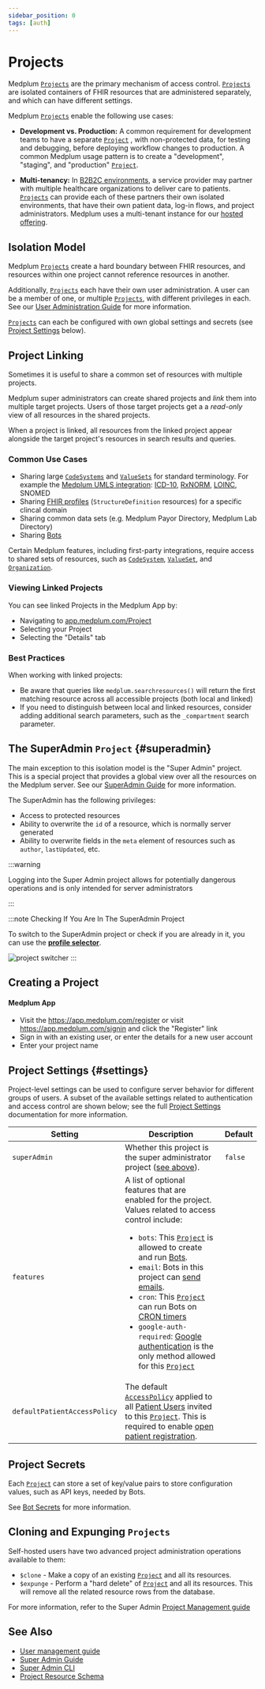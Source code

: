 ```yaml
---
sidebar_position: 0
tags: [auth]
---
```


# Projects

Medplum [`Projects`](/docs/api/fhir/medplum/project) are the primary mechanism of access control. [`Projects`](/docs/api/fhir/medplum/project) are isolated containers of FHIR resources that are administered separately, and which can have different settings.

Medplum [`Projects`](/docs/api/fhir/medplum/project) enable the following use cases:

- **Development vs. Production:** A common requirement for development teams to have a separate [`Project`](/docs/api/fhir/medplum/project) , with non-protected data, for testing and debugging, before deploying workflow changes to production. A common Medplum usage pattern is to create a "development", "staging", and "production" [`Project`](/docs/api/fhir/medplum/project).

- **Multi-tenancy:** In [B2B2C environments](https://a16z.com/b2c2b-in-digital-health-a-founders-playbook/), a service provider may partner with multiple healthcare organizations to deliver care to patients. [`Projects`](/docs/api/fhir/medplum/project) can provide each of these partners their own isolated environments, that have their own patient data, log-in flows, and project administrators. Medplum uses a multi-tenant instance for our [hosted offering](/pricing).

## Isolation Model

Medplum [`Projects`](/docs/api/fhir/medplum/project) create a hard boundary between FHIR resources, and resources within one project cannot reference resources in another.

Additionally, [`Projects`](/docs/api/fhir/medplum/project) each have their own user administration. A user can be a member of one, or multiple [`Projects`](/docs/api/fhir/medplum/project), with different privileges in each. See our [User Administration Guide](/docs/user-management) for more information.

[`Projects`](/docs/api/fhir/medplum/project) can each be configured with own global settings and secrets (see [Project Settings](#settings) below).

## Project Linking

Sometimes it is useful to share a common set of resources with multiple projects.

Medplum super administrators can create shared projects and _link_ them into multiple target projects. Users of those target projects get a a _read-only_ view of all resources in the shared projects.

When a project is linked, all resources from the linked project appear alongside the target project's resources in search results and queries.

### Common Use Cases

- Sharing large [`CodeSystems`](/docs/api/fhir/resources/codesystem) and [`ValueSets`](/docs/api/fhir/resources/valueset) for standard terminology. For example the [Medplum UMLS integration](/pricing): [ICD-10](/docs/charting/representing-diagnoses), [RxNORM](/docs/medications/medication-codes#rxnorm), [LOINC](/docs/careplans/loinc), SNOMED
- Sharing [FHIR profiles](/docs/fhir-datastore/profiles) (`StructureDefinition` resources) for a specific clincal domain
- Sharing common data sets (e.g. Medplum Payor Directory, Medplum Lab Directory)
- Sharing [Bots](/docs/bots)

Certain Medplum features, including first-party integrations, require access to shared sets of resources, such as [`CodeSystem`](/docs/api/fhir/resources/codesystem), [`ValueSet`](/docs/api/fhir/resources/valueset), and [`Organization`](/docs/api/fhir/resources/organization).

### Viewing Linked Projects

You can see linked Projects in the Medplum App by:

- Navigating to [app.medplum.com/Project](https://app.medplum.com/Project)
- Selecting your Project
- Selecting the "Details" tab

### Best Practices

When working with linked projects:

- Be aware that queries like `medplum.searchresources()` will return the first matching resource across all accessible projects (both local and linked)
- If you need to distinguish between local and linked resources, consider adding additional search parameters, such as the `_compartment` search parameter.

## The SuperAdmin `Project` {#superadmin}

The main exception to this isolation model is the "Super Admin" project. This is a special project that provides a global view over all the resources on the Medplum server. See our [SuperAdmin Guide](/docs/self-hosting/super-admin-guide) for more information.

The SuperAdmin has the following privileges:

- Access to protected resources
- Ability to overwrite the `id` of a resource, which is normally server generated
- Ability to overwrite fields in the `meta` element of resources such as `author`, `lastUpdated`, etc.

:::warning

Logging into the Super Admin project allows for potentially dangerous operations and is only intended for server administrators

:::

:::note Checking If You Are In The SuperAdmin Project

To switch to the SuperAdmin project or check if you are already in it, you can use the [**profile selector**](/docs/app/app-introduction/index.md#profile-selector).

![project switcher](project-switcher.png)
:::

## Creating a Project

#### Medplum App

- Visit the https://app.medplum.com/register or visit https://app.medplum.com/signin and click the "Register" link
- Sign in with an existing user, or enter the details for a new user account
- Enter your project name

## Project Settings {#settings}

Project-level settings can be used to configure server behavior for different groups of users. A subset of the available
settings related to authentication and access control are shown below; see the full [Project Settings](/docs/self-hosting/project-settings)
documentation for more information.

| Setting                      | Description                                                                                                                                                                                                                                                                                                                                                                                                                                                                                                                                                                                                                                                             | Default |
| ---------------------------- | ----------------------------------------------------------------------------------------------------------------------------------------------------------------------------------------------------------------------------------------------------------------------------------------------------------------------------------------------------------------------------------------------------------------------------------------------------------------------------------------------------------------------------------------------------------------------------------------------------------------------------------------------------------------------- | ------- |
| `superAdmin`                 | Whether this project is the super administrator project ([see above](#superadmin)).                                                                                                                                                                                                                                                                                                                                                                                                                                                                                                                                                                                     | `false` |
| `features`                   | A list of optional features that are enabled for the project. Values related to access control include: <ul><li>`bots`: This [`Project`](/docs/api/fhir/medplum/project) is allowed to create and run [Bots](/docs/bots/bot-basics).</li><li>`email`: Bots in this project can [send emails](/docs/sdk/core.medplumclient.sendemail). </li><li>`cron`: This [`Project`](/docs/api/fhir/medplum/project) can run Bots on [CRON timers](https://www.medplum.com/docs/bots/bot-cron-job)</li><li>`google-auth-required`: [Google authentication](/docs/auth/idp/google-auth) is the only method allowed for this [`Project`](/docs/api/fhir/medplum/project)</li></ul> |         |
| `defaultPatientAccessPolicy` | The default [`AccessPolicy`](/docs/access/access-policies) applied to all [Patient Users](/docs/auth/project-vs-server-scoped-users#project-scoped-users) invited to this [`Project`](/docs/api/fhir/medplum/project). This is required to enable [open patient registration](/docs/auth/open-patient-registration).                                                                                                                                                                                                                                                                                                                                                             |         |

## Project Secrets

Each [`Project`](/docs/api/fhir/medplum/project) can store a set of key/value pairs to store configuration values, such as API keys, needed by Bots.

See [Bot Secrets](/docs/bots/bot-secrets) for more information.

## Cloning and Expunging `Projects`

Self-hosted users have two advanced project administration operations available to them:

- `$clone` - Make a copy of an existing [`Project`](/docs/api/fhir/medplum/project) and all its resources.
- `$expunge` - Perform a "hard delete" of [`Project`](/docs/api/fhir/medplum/project) and all its resources. This will remove all the related resource rows from the database.

For more information, refer to the Super Admin [Project Management guide](/docs/self-hosting/super-admin-cli#project-management)

## See Also

- [User management guide](/docs/user-management)
- [Super Admin Guide](/docs/self-hosting/super-admin-guide)
- [Super Admin CLI](/docs/self-hosting/super-admin-cli#project-management)
- [Project Resource Schema](/docs/api/fhir/medplum/project)
